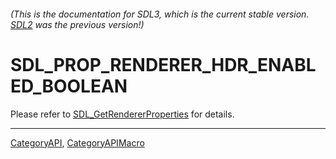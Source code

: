 ###### (This is the documentation for SDL3, which is the current stable version. [SDL2](https://wiki.libsdl.org/SDL2/) was the previous version!)
# SDL_PROP_RENDERER_HDR_ENABLED_BOOLEAN

Please refer to [SDL_GetRendererProperties](SDL_GetRendererProperties) for details.

----
[CategoryAPI](CategoryAPI), [CategoryAPIMacro](CategoryAPIMacro)

